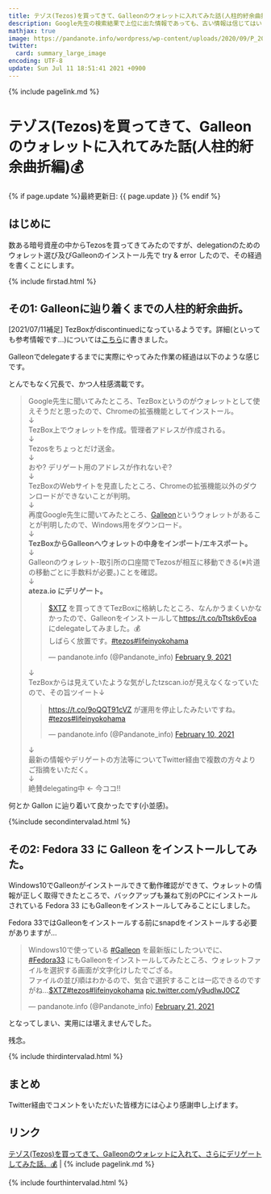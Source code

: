 ```yaml
---
title: テゾス(Tezos)を買ってきて、Galleonのウォレットに入れてみた話(人柱的紆余曲折編)💰 - panda大学習帳外伝
description: Google先生の検索結果で上位に出た情報であっても、古い情報は信じてはいけませんよ的な話です。
mathjax: true
image: https://pandanote.info/wordpress/wp-content/uploads/2020/09/P_20200905_173319_vHDR_On_HP-scaled.jpg
twitter: 
  card: summary_large_image
encoding: UTF-8
update: Sun Jul 11 18:51:41 2021 +0900
---
```

{% include pagelink.md %}
# テゾス(Tezos)を買ってきて、Galleonのウォレットに入れてみた話(人柱的紆余曲折編)💰
{% if page.update %}最終更新日: {{ page.update }} {% endif %}
## はじめに
数ある暗号資産の中からTezosを買ってきてみたのですが、delegationのためのウォレット選び及びGalleonのインストール先で try & error したので、その経過を書くことにします。

{% include firstad.html %}

## その1: Galleonに辿り着くまでの人柱的紆余曲折。
[2021/07/11補足] TezBoxがdiscontinuedになっているようです。詳細(といっても参考情報です…)については<a href="https://pandanote.info/?p=7281">こちら</a>に書きました。

Galleonでdelegateするまでに実際にやってみた作業の経過は以下のような感じです。

とんでもなく冗長で、かつ人柱感満載です。

>Google先生に聞いてみたところ、TezBoxというのがウォレットとして使えそうだと思ったので、Chromeの拡張機能としてインストール。<br>
>   ↓<br>
>TezBox上でウォレットを作成。管理者アドレスが作成される。<br>
>   ↓<br>
>Tezosをちょっとだけ送金。<br>
>   ↓<br>
>おや? デリゲート用のアドレスが作れないぞ?<br>
>   ↓<br>
>TezBoxのWebサイトを見直したところ、Chromeの拡張機能以外のダウンロードができないことが判明。<br>
>   ↓<br>
>再度Google先生に聞いてみたところ、<a href="https://cryptonomic.tech/galleon.html">Galleon</a>というウォレットがあることが判明したので、Windows用をダウンロード。<br>
>   ↓<br>
><strong>TezBoxからGalleonへウォレットの中身をインポート/エキスポート。</strong><br>
>   ↓<br>
>Galleonのウォレット-取引所の口座間でTezosが相互に移動できる(※片道の移動ごとに手数料が必要。)ことを確認。<br>
>   ↓<br>
><strong>ateza.io にデリゲート。</strong>
><blockquote class="twitter-tweet"><p lang="ja" dir="ltr"><a href="https://twitter.com/search?q=%24XTZ&amp;src=ctag&amp;ref_src=twsrc%5Etfw">$XTZ</a> を買ってきてTezBoxに格納したところ、なんかうまくいかなかったので、Galleonをインストールして<a href="https://t.co/bTtsk6vEoa">https://t.co/bTtsk6vEoa</a>にdelegateしてみました。💰<br>しばらく放置です。<a href="https://twitter.com/hashtag/tezos?src=hash&amp;ref_src=twsrc%5Etfw">#tezos</a><a href="https://twitter.com/hashtag/lifeinyokohama?src=hash&amp;ref_src=twsrc%5Etfw">#lifeinyokohama</a></p>&mdash; pandanote.info (@Pandanote_info) <a href="https://twitter.com/Pandanote_info/status/1359135135493361668?ref_src=twsrc%5Etfw">February 9, 2021</a></blockquote> <script async src="https://platform.twitter.com/widgets.js" charset="utf-8"></script>
>   ↓<br>
>TezBoxからは見えていたような気がしたtzscan.ioが見えなくなっていたので、その旨ツイート↓
><blockquote class="twitter-tweet"><p lang="ja" dir="ltr"><a href="https://t.co/9oQQT91cVZ">https://t.co/9oQQT91cVZ</a> が運用を停止したみたいですね。<a href="https://twitter.com/hashtag/tezos?src=hash&amp;ref_src=twsrc%5Etfw">#tezos</a><a href="https://twitter.com/hashtag/lifeinyokohama?src=hash&amp;ref_src=twsrc%5Etfw">#lifeinyokohama</a></p>&mdash; pandanote.info (@Pandanote_info) <a href="https://twitter.com/Pandanote_info/status/1359497603864358915?ref_src=twsrc%5Etfw">February 10, 2021</a></blockquote> <script async src="https://platform.twitter.com/widgets.js" charset="utf-8"></script>
>   ↓<br>
>最新の情報やデリゲートの方法等についてTwitter経由で複数の方々よりご指摘をいただく。<br>
>   ↓<br>
>絶賛delegating中 ← 今ココ!!

何とか Gallon に辿り着いて良かったです(小並感)。

{%include secondintervalad.html %}

## その2: Fedora 33 に Galleon をインストールしてみた。
Windows10でGalleonがインストールできて動作確認ができて、ウォレットの情報が正しく取得できたところで、バックアップも兼ねて別のPCにインストールされている Fedora 33 にもGalleonをインストールしてみることにしました。

Fedora 33ではGalleonをインストールする前にsnapdをインストールする必要がありますが…

<blockquote class="twitter-tweet"><p lang="ja" dir="ltr">Windows10で使っている <a href="https://twitter.com/hashtag/Galleon?src=hash&amp;ref_src=twsrc%5Etfw">#Galleon</a> を最新版にしたついでに、<a href="https://twitter.com/hashtag/Fedora33?src=hash&amp;ref_src=twsrc%5Etfw">#Fedora33</a> にもGalleonをインストールしてみたところ、ウォレットファイルを選択する画面が文字化けしたでござる。<br>ファイルの並び順はわかるので、気合で選択することは一応できるのですがね…<a href="https://twitter.com/search?q=%24XTZ&amp;src=ctag&amp;ref_src=twsrc%5Etfw">$XTZ</a><a href="https://twitter.com/hashtag/tezos?src=hash&amp;ref_src=twsrc%5Etfw">#tezos</a><a href="https://twitter.com/hashtag/lifeinyokohama?src=hash&amp;ref_src=twsrc%5Etfw">#lifeinyokohama</a> <a href="https://t.co/y9udlwJ0CZ">pic.twitter.com/y9udlwJ0CZ</a></p>&mdash; pandanote.info (@Pandanote_info) <a href="https://twitter.com/Pandanote_info/status/1363343773401419776?ref_src=twsrc%5Etfw">February 21, 2021</a></blockquote> <script async src="https://platform.twitter.com/widgets.js" charset="utf-8"></script>

となってしまい、実用には堪えませんでした。

残念。

{% include thirdintervalad.html %}

## まとめ
Twitter経由でコメントをいただいた皆様方には心より感謝申し上げます。

## リンク
[テゾス(Tezos)を買ってきて、Galleonのウォレットに入れて、さらにデリゲートしてみた話。💰](https://pandanote.info/?p=7281) \| {% include pagelink.md %}

{% include fourthintervalad.html %}

